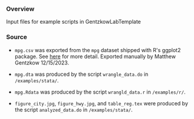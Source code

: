### Overview
Input files for example scripts in GentzkowLabTemplate

### Source

* `mpg.csv` was exported from the `mpg` dataset shipped with R's ggplot2 package. See [here](https://rpubs.com/shailesh/mpg-exploration) for more detail. Exported manually by Matthew Gentzkow 12/15/2023.

* `mpg.dta` was produced by the script `wrangle_data.do` in `/examples/stata/`.

* `mpg.Rdata` was produced by the script `wrangld_data.r` in `/examples/r/`.

* `figure_city.jpg`, `figure_hwy.jpg`, and `table_reg.tex` were produced by the script `analyzed_data.do` in `/examples/stata/`.

